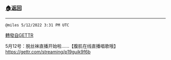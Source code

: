 ###  [:house:返回](README.md)
---


`@miles 5/12/2022 3:31 PM UTC`

[轉發自GETTR](https://gettr.com/post/p19h7xue9c2)

5月12号：脱丝袜直播开始啦……【腹肌在线直播唱歌哦】https://gettr.com/streaming/p19guik9f6b


